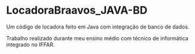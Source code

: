 # LocadoraBraavos_JAVA-BD
Um código de locadora feito em Java com integração de banco de dados.

Trabalho realizado durante meu ensino médio com técnico de informática integrado no IFFAR.
